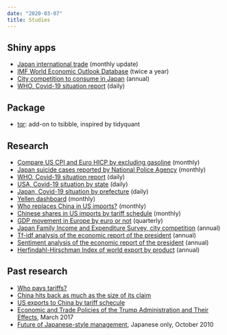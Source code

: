 ```yaml
---
date: "2020-03-07"
title: Studies
---
```


## Shiny apps

* [Japan international trade](https://mitsuoxv.shinyapps.io/jp-trade/) (monthly update)
* [IMF World Economic Outlook Database](https://mitsuoxv.shinyapps.io/imf-weo/)  (twice a year)
* [City competition to consume in Japan](https://mitsuoxv.shinyapps.io/jp-household/) (annual)
* [WHO, Covid-19 situation report](https://mitsuoxv.shinyapps.io/covid/) (daily)

## Package

* [tqr](https://github.com/mitsuoxv/tqr): add-on to tsibble, inspired by tidyquant

## Research

* [Compare US CPI and Euro HICP by excluding gasoline](https://github.com/mitsuoxv/cpi-inflation) (monthly)
* [Japan suicide cases reported by National Police Agency](https://github.com/mitsuoxv/jp-suicide) (monthly)
* [WHO, Covid-19 situation report](https://github.com/mitsuoxv/covid/blob/master/README.md) (daily)
* [USA, Covid-19 situation by state](https://github.com/mitsuoxv/covid/blob/master/USA.md) (daily)
* [Japan, Covid-19 situation by prefecture](https://github.com/mitsuoxv/covid/blob/master/Japan.md) (daily)
* [Yellen dashboard](https://github.com/mitsuoxv/yellen-dashboard/blob/master/README.md) (monthly)
* [Who replaces China in US imports?](https://github.com/mitsuoxv/us-tariffs-on-china/blob/master/Trade-diversion.md) (monthly)
* [Chinese shares in US imports by tariff schedule](https://github.com/mitsuoxv/us-tariffs-on-china/blob/master/README.md) (monthly)
* [GDP movement in Europe by euro or not](https://github.com/mitsuoxv/euro-or-not-gdp/blob/master/README.md) (quarterly)
* [Japan Family Income and Expenditure Survey, city competition](https://github.com/mitsuoxv/jp-household/blob/master/README.md) (annual)
* [Tf-idf analysis of the economic report of the president](https://github.com/mitsuoxv/erp/blob/master/README.md) (annual)
* [Sentiment analysis of the economic report of the president](https://github.com/mitsuoxv/erp/blob/master/Sentiment.md) (annual)
* [Herfindahl-Hirschman Index of world export by product](https://github.com/mitsuoxv/wto-export/blob/master/README.md) (annual)

## Past research

* [Who pays tariffs?](https://github.com/mitsuoxv/us-tariffs-on-china/blob/master/Who-pays.md)
* [China hits back as much as the size of its claim](https://github.com/mitsuoxv/us-tariffs-on-china/blob/master/China-hits-back3.md)
* [US exports to China by tariff schecule](https://github.com/mitsuoxv/us-tariffs-on-china/blob/master/China-hits-back.md)
* [Economic and Trade Policies of the Trump
Administration and Their Effects](http://www.hitachi-hri.com/english/journal/__icsFiles/afieldfile/2017/03/28/vol11_04_3.pdf), March 2017
* [Future of Japanese-style management](http://www.hitachi-hri.com/journal/vol05_03.html), Japanese only, October 2010


